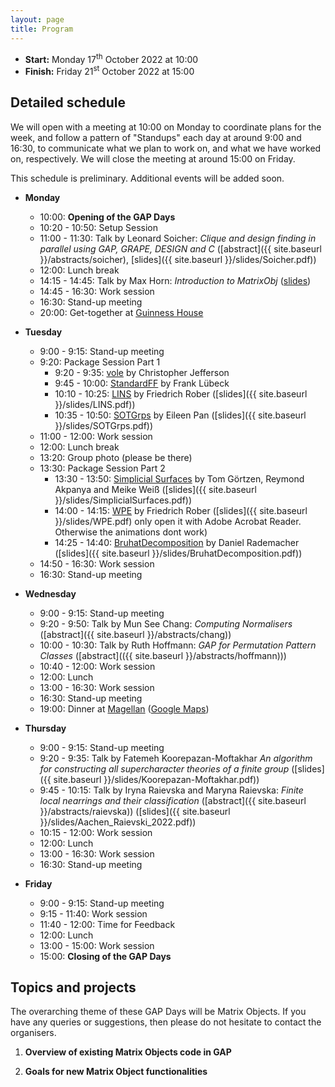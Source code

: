 ```yaml
---
layout: page
title: Program
---
```


* __Start:__ Monday 17<sup>th</sup> October 2022 at 10:00
* __Finish:__ Friday 21<sup>st</sup> October 2022 at 15:00

## Detailed schedule

We will open with a meeting at 10:00 on Monday to coordinate plans for the week,
and follow a pattern of "Standups" each day at around 9:00 and 16:30, to
communicate what we plan to work on, and what we have worked on, respectively.
We will close the meeting at around 15:00 on Friday.

This schedule is preliminary. Additional events will be added soon.

- **Monday** 
  - 10:00: **Opening of the GAP Days**
  - 10:20 - 10:50: Setup Session
  - 11:00 - 11:30: Talk by Leonard Soicher:
    *Clique and design finding in parallel using GAP, GRAPE, DESIGN and C* ([abstract]({{ site.baseurl }}/abstracts/soicher), [slides]({{ site.baseurl }}/slides/Soicher.pdf))
  - 12:00: Lunch break
  - 14:15 - 14:45: Talk by Max Horn:
    *Introduction to MatrixObj* ([slides](../slides/slides-Horn-MatrixObj.html))
  - 14:45 - 16:30: Work session
  - 16:30: Stand-up meeting
  - 20:00: Get-together at [Guinness House](https://goo.gl/maps/yvbnJrCKLyZNw1k37)

- **Tuesday** 
  - 9:00 - 9:15: Stand-up meeting
  - 9:20: Package Session Part 1
    - 9:20 - 9:35: [vole](https://github.com/peal/vole) by Christopher Jefferson
    - 9:45 - 10:00: [StandardFF](https://github.com/frankluebeck/StandardFF) by Frank Lübeck
    - 10:10 - 10:25: [LINS](https://github.com/FriedrichRober/LINS) by Friedrich Rober ([slides]({{ site.baseurl }}/slides/LINS.pdf))
    - 10:35 - 10:50: [SOTGrps](https://github.com/xpan-eileen/sotgrps) by Eileen Pan ([slides]({{ site.baseurl }}/slides/SOTGrps.pdf))
  - 11:00 - 12:00: Work session
  - 12:00: Lunch break
  - 13:20: Group photo (please be there)
  - 13:30: Package Session Part 2
    - 13:30 - 13:50: [Simplicial Surfaces](https://github.com/gap-packages/simplicial-surfaces) by Tom Görtzen, Reymond Akpanya and Meike Weiß ([slides]({{ site.baseurl }}/slides/SimplicialSurfaces.pdf))
    - 14:00 - 14:15: [WPE](https://github.com/FriedrichRober/WPE) by Friedrich Rober ([slides]({{ site.baseurl }}/slides/WPE.pdf) only open it with Adobe Acrobat Reader. Otherwise the animations dont work)
    - 14:25 - 14:40: [BruhatDecomposition](https://github.com/danielrademacher/BruhatDecomposition2) by Daniel Rademacher ([slides]({{ site.baseurl }}/slides/BruhatDecomposition.pdf))
  - 14:50 - 16:30: Work session
  - 16:30: Stand-up meeting

- **Wednesday** 
  - 9:00 - 9:15: Stand-up meeting
  - 9:20 - 9:50: Talk by Mun See Chang:
    *Computing Normalisers* ([abstract]({{ site.baseurl }}/abstracts/chang))
  - 10:00 - 10:30: Talk by Ruth Hoffmann:
    *GAP for Permutation Pattern Classes* ([abstract](({{ site.baseurl }}/abstracts/hoffmann)))
  - 10:40 - 12:00: Work session
  - 12:00: Lunch 
  - 13:00 - 16:30: Work session
  - 16:30: Stand-up meeting
  - 19:00: Dinner at [Magellan](https://magellan-aachen.de) ([Google Maps](https://goo.gl/maps/tBAXAGMgrhspUEf8A))

- **Thursday** 
  - 9:00 - 9:15: Stand-up meeting
  - 9:20 - 9:35: Talk by Fatemeh Koorepazan-Moftakhar
    *An algorithm for constructing all supercharacter theories of a finite group*  ([slides]({{ site.baseurl }}/slides/Koorepazan-Moftakhar.pdf))
  - 9:45 - 10:15: Talk by Iryna Raievska and Maryna Raievska:
    *Finite local nearrings and their classification* ([abstract]({{ site.baseurl }}/abstracts/raievska)) ([slides]({{ site.baseurl }}/slides/Aachen_Raievski_2022.pdf))
  - 10:15 - 12:00: Work session
  - 12:00: Lunch 
  - 13:00 - 16:30: Work session
  - 16:30: Stand-up meeting

- **Friday** 
  - 9:00 - 9:15: Stand-up meeting
  - 9:15 - 11:40: Work session
  - 11:40 - 12:00: Time for Feedback
  - 12:00: Lunch 
  - 13:00 - 15:00: Work session
  - 15:00: **Closing of the GAP Days**


## Topics and projects

The overarching theme of these GAP Days will be Matrix Objects. If you have any
queries or suggestions, then please do not hesitate to contact the organisers.

1. __Overview of existing Matrix Objects code in GAP__

2. __Goals for new Matrix Object functionalities__
